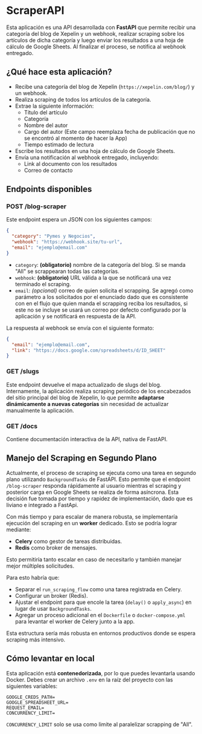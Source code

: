 # ScraperAPI

Esta aplicación es una API desarrollada con **FastAPI** que permite recibir una categoría del blog de Xepelin y un webhook, realizar scraping sobre los artículos de dicha categoría y luego enviar los resultados a una hoja de cálculo de Google Sheets. Al finalizar el proceso, se notifica al webhook entregado.

## ¿Qué hace esta aplicación?

- Recibe una categoría del blog de Xepelin (`https://xepelin.com/blog/`) y un webhook.
- Realiza scraping de todos los artículos de la categoría.
- Extrae la siguiente información:
  - Título del artículo
  - Categoría
  - Nombre del autor
  - Cargo del autor (Este campo reemplaza fecha de publicación que no se encontró al momento de hacer la App)
  - Tiempo estimado de lectura
- Escribe los resultados en una hoja de cálculo de Google Sheets.
- Envía una notificación al webhook entregado, incluyendo:
  - Link al documento con los resultados
  - Correo de contacto

## Endpoints disponibles

### POST /blog-scraper

Este endpoint espera un JSON con los siguientes campos:

```json
{
  "category": "Pymes y Negocios",
  "webhook": "https://webhook.site/tu-url",
  "email": "ejemplo@email.com"
}
```

- `category`: **(obligatorio)** nombre de la categoría del blog. Si se manda "All" se scrappearan todas las categorías. 
- `webhook`: **(obligatorio)** URL válida a la que se notificará una vez terminado el scraping.
- `email`: *(opcional)* correo de quien solicita el scrapping. Se agregó como parámetro a los solicitados por el enunciado dado que es consistente con en el flujo que quien manda el scrapping reciba los resultados, si este no se incluye se usará un correo por defecto configurado por la aplicación y se notificará en respuesta de la API.

La respuesta al webhook se envía con el siguiente formato:

```json
{
  "email": "ejemplo@email.com",
  "link": "https://docs.google.com/spreadsheets/d/ID_SHEET"
}
```

### GET /slugs

Este endpoint devuelve el mapa actualizado de slugs del blog. Internamente, la aplicación realiza scraping periódico de los encabezados del sitio principal del blog de Xepelin, lo que permite **adaptarse dinámicamente a nuevas categorías** sin necesidad de actualizar manualmente la aplicación.

### GET /docs

Contiene documentación interactiva de la API, nativa de FastAPI. 

## Manejo del Scraping en Segundo Plano

Actualmente, el proceso de scraping se ejecuta como una tarea en segundo plano utilizando `BackgroundTasks` de FastAPI. Esto permite que el endpoint `/blog-scraper` responda rápidamente al usuario mientras el scraping y posterior carga en Google Sheets se realiza de forma asíncrona. Esta decisión fue tomada por tiempo y rapidez de implementación, dado que es liviano e integrado a FastApi.

Con más tiempo y para escalar de manera robusta, se implementaría ejecución del scraping en un **worker** dedicado. Esto se podría lograr mediante:

- **Celery** como gestor de tareas distribuidas.
- **Redis** como broker de mensajes.

Esto permitiría tanto escalar en caso de necesitarlo y también manejar mejor múltiples solicitudes.

Para esto habría que:
- Separar el `run_scraping_flow` como una tarea registrada en Celery.
- Configurar un broker (Redis).
- Ajustar el endpoint para que encole la tarea (`delay()` o `apply_async`) en lugar de usar `BackgroundTasks`.
- Agregar un proceso adicional en el `Dockerfile` o `docker-compose.yml` para levantar el worker de Celery junto a la app.

Esta estructura sería más robusta en entornos productivos donde se espera scraping más intensivo.


## Cómo levantar en local

Esta aplicación está **contenedorizada**, por lo que puedes levantarla usando Docker. Debes crear un archivo `.env` en la raíz del proyecto con las siguientes variables:

```env
GOOGLE_CREDS_PATH=
GOOGLE_SPREADSHEET_URL=
REQUEST_EMAIL=
CONCURRENCY_LIMIT= 
```
`CONCURRENCY_LIMIT` solo se usa como limite al paralelizar scrapping de "All".